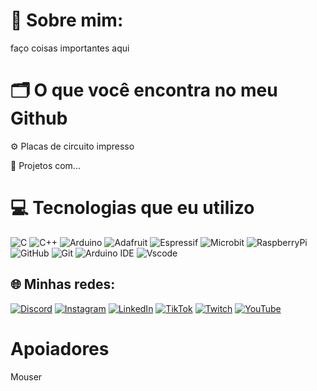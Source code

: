 # 💫 Sobre mim:
faço coisas importantes aqui

# 🗂️ O que você encontra no meu Github 

⚙️ Placas de circuito impresso

🤖 Projetos com...



# 💻 Tecnologias que eu utilizo
![C](https://img.shields.io/badge/c-%2300599C.svg?style=for-the-badge&logo=c&logoColor=white) 
![C++](https://img.shields.io/badge/c++-%2300599C.svg?style=for-the-badge&logo=c%2B%2B&logoColor=white) 
![Arduino](https://img.shields.io/badge/-Arduino-00979D?style=for-the-badge&logo=Arduino&logoColor=white) 
![Adafruit](https://img.shields.io/badge/adafruit-000000?style=for-the-badge&logo=adafruit&logoColor=white)
![Espressif](https://img.shields.io/badge/espressif-E7352C?style=for-the-badge&logo=espressif&logoColor=white)
![Microbit](https://img.shields.io/badge/micro:bit-00ED00?style=for-the-badge&logo=micro:bit&logoColor=white)
![RaspberryPi](https://img.shields.io/badge/Raspberry%20Pi-A22846?style=for-the-badge&logo=Raspberry%20Pi&logoColor=white)
![GitHub](https://img.shields.io/badge/github-%23121011.svg?logo=github&logoColor=white&style=for-the-badge)
![Git](https://img.shields.io/badge/git-%23F05033.svg?logo=git&logoColor=white&style=for-the-badge)
![Arduino IDE](https://img.shields.io/badge/Arduino_IDE-00979D?style=for-the-badge&logo=arduino&logoColor=white)
![Vscode](https://img.shields.io/badge/VSCode-0078D4?style=for-the-badge&logo=visual%20studio%20code&logoColor=white)

## 🌐 Minhas redes:
[![Discord](https://img.shields.io/badge/Discord-%237289DA.svg?style=for-the-badge&logo=discord&logoColor=white)](https://discord.gg/https://discord.com/invite/H4cahu4) 
[![Instagram](https://img.shields.io/badge/Instagram-%23E4405F.svg?style=for-the-badge&logo=Instagram&logoColor=white)](https://instagram.com/https://www.instagram.com/juliallabs/) 
[![LinkedIn](https://img.shields.io/badge/LinkedIn-%230077B5.svg?style=for-the-badge&logo=linkedin&logoColor=white)](https://linkedin.com/in/https://www.linkedin.com/in/julia-metzger-02789a12b/) 
[![TikTok](https://img.shields.io/badge/TikTok-%23000000.svg?style=for-the-badge&logo=TikTok&logoColor=white)](https://tiktok.com/@https://www.tiktok.com/@juliallabs) 
[![Twitch](https://img.shields.io/badge/Twitch-%239146FF.svg?style=for-the-badge&logo=Twitch&logoColor=white)](https://twitch.tv/https://www.twitch.tv/juliallabs) 
[![YouTube](https://img.shields.io/badge/YouTube-%23FF0000.svg?style=for-the-badge&logo=YouTube&logoColor=white)](https://youtube.com/@https://www.youtube.com/c/Laborat%C3%B3riodaJulia) 

# Apoiadores
Mouser


